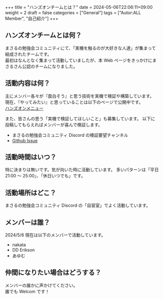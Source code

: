 +++
title = "ハンズオンチームとは？"
date = 2024-05-06T22:06:11+09:00
weight = 2
draft = false
categories = ["General"]
tags = ["Autor:ALL Member", "自己紹介"]
+++

## ハンズオンチームとは何？

まさるの勉強会コミュニティにて、「実機を触るのが大好きな人達」が集まって結成されたチームです。  
最初はなんとなく集まって活動していましたが、本 Web ページをきっかけにまさるさん公認のチームになりました。

## 活動内容は何？

主にメンバー各々が『面白そう』と思う技術を実機で検証や構築しています。  
現在、『やってみたい』と思っていることは以下のページで公開中です。  
[ハンズオンメニュー](/general/menu/menu.md)

また、皆さんの思う「実機で検証してほしいこと」も募集しています。
以下に投稿してもらえればメンバーが喜んで検証します。

- まさるの勉強会コミュニティ Discord の検証要望チャンネル
- [Github Issue](https://github.com/masaru-study/verify-note/issues)

## 活動時間はいつ？

特に決まりは無いです。気が向いた時に活動しています。
多いパターンは「平日 21:00 ～ 25:00」、「休日いつでも」です。

## 活動場所はどこ？

まさるの勉強会コミュニティ Discord の「自習室」でよく活動しています。

## メンバーは誰？

2024/5/6 現在は以下のメンバーで活動しています。

- nakata
- DD Erikson
- あゆむ

## 仲間になりたい場合はどうする？

メンバーの誰かに声かけてください。  
誰でも Welcom です！
